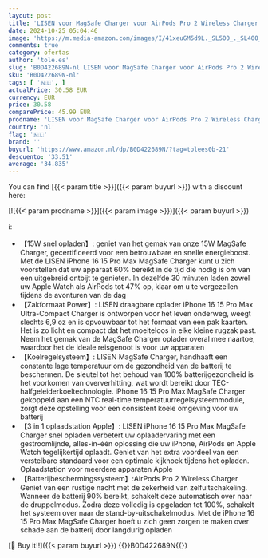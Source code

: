 ```yaml
---
layout: post
title: 'LISEN voor MagSafe Charger voor AirPods Pro 2 Wireless Charger  iPhone 16 15 Pro Max MagSafe Charger  3 in 1 Charger Apple Watch  Inductieladers voor iPhone 16 15 Pro Max AirPods Pro 2 Apple Watch'
date: 2024-10-25 05:04:46
image: 'https://m.media-amazon.com/images/I/41xeuGM5d9L._SL500_._SL400_.jpg'
comments: true
category: ofertas
author: 'tole.es'
slug: 'B0D422689N-nl LISEN voor MagSafe Charger voor AirPods Pro 2 Wireless...'
sku: 'B0D422689N-nl'
tags: [ '🇳🇱', ]
actualPrice: 30.58 EUR
currency: EUR
price: 30.58
comparePrice: 45.99 EUR
prodname: 'LISEN voor MagSafe Charger voor AirPods Pro 2 Wireless Charger  iPhone 16 15 Pro Max MagSafe Charger  3 in 1 Charger Apple Watch  Inductieladers voor iPhone 16 15 Pro Max AirPods Pro 2 Apple Watch'
country: 'nl'
flag: '🇳🇱'
brand: ''
buyurl: 'https://www.amazon.nl/dp/B0D422689N/?tag=tolees0b-21'
descuento: '33.51'
average: '34.835'
---
```


You can find [{{< param title >}}]({{< param buyurl >}}) with a discount here:

[![{{< param prodname >}}]({{< param image >}})]({{< param buyurl >}})

ℹ️:

- 【15W snel opladen】: geniet van het gemak van onze 15W MagSafe Charger, gecertificeerd voor een betrouwbare en snelle energieboost. Met de LISEN iPhone 16 15 Pro Max MagSafe Charger kunt u zich voorstellen dat uw apparaat 60% bereikt in de tijd die nodig is om van een uitgebreid ontbijt te genieten. In dezelfde 30 minuten laden zowel uw Apple Watch als AirPods tot 47% op, klaar om u te vergezellen tijdens de avonturen van de dag
- 【Zakformaat Power】: LISEN draagbare oplader iPhone 16 15 Pro Max Ultra-Compact Charger is ontworpen voor het leven onderweg, weegt slechts 6,9 oz en is opvouwbaar tot het formaat van een pak kaarten. Het is zo licht en compact dat het moeiteloos in elke kleine rugzak past. Neem het gemak van de MagSafe Charger oplader overal mee naartoe, waardoor het de ideale reisgenoot is voor uw apparaten
- 【Koelregelsysteem】: LISEN MagSafe Charger, handhaaft een constante lage temperatuur om de gezondheid van de batterij te beschermen. De sleutel tot het behoud van 100% batterijgezondheid is het voorkomen van oververhitting, wat wordt bereikt door TEC-halfgeleiderkoeltechnologie. iPhone 16 15 Pro Max MagSafe Charger gekoppeld aan een NTC real-time temperatuurregelsysteemmodule, zorgt deze opstelling voor een consistent koele omgeving voor uw batterij
- 【3 in 1 oplaadstation Apple】: LISEN iPhone 16 15 Pro Max MagSafe Charger snel opladen verbetert uw oplaadervaring met een gestroomlijnde, alles-in-één oplossing die uw iPhone, AirPods en Apple Watch tegelijkertijd oplaadt. Geniet van het extra voordeel van een verstelbare standaard voor een optimale kijkhoek tijdens het opladen. Oplaadstation voor meerdere apparaten Apple
- 【Batterijbeschermingssysteem】:AirPods Pro 2 Wireless Charger Geniet van een rustige nacht met de zekerheid van zelfuitschakeling. Wanneer de batterij 90% bereikt, schakelt deze automatisch over naar de druppelmodus. Zodra deze volledig is opgeladen tot 100%, schakelt het systeem over naar de stand-by-uitschakelmodus. Met de iPhone 16 15 Pro Max MagSafe Charger hoeft u zich geen zorgen te maken over schade aan de batterij door langdurig opladen

[🛒 Buy it!!]({{< param buyurl >}})
{{<world>}}B0D422689N{{</world>}}
